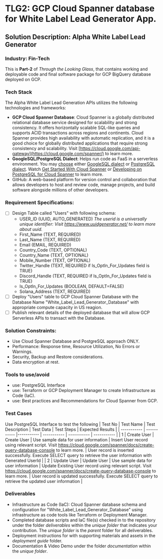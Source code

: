 # TLG2: GCP Cloud Spanner database for White Label Lead Generator App.
## Solution Description: Alpha White Label Lead Generator
### Industry: Fin-Tech

This is **Part-2** of *Through the Looking Glass*, that contains working and deployable code and final software package for GCP BigQuery database deployed on GCP.

### Tech Stack
The Alpha White Label Lead Generation APIs utilizes the following technologies and frameworks:
- **GCP Cloud Spanner Database**: Cloud Spanner is a globally distributed relational database service designed for scalability and strong consistency. It offers horizontally scalable SQL-like queries and supports ACID transactions across regions and continents. Cloud Spanner provides high availability with automatic replication, and it is a good choice for globally distributed applications that require strong consistency and scalability. Visit [https://cloud.google.com/api-gateway](https://cloud.google.com/spanner/) to learn more.
- **GoogleSQL/PostgreSQL Dialect**: Helps run code as FaaS in a serverless environment. You may [choose](https://cloud.google.com/spanner/docs/postgresql-interface#choose) either [GoogleSQL dialect](https://cloud.google.com/spanner/docs/reference/standard-sql/overview) or [PostgreSQL dialect](https://cloud.google.com/spanner/docs/reference/postgresql/overview). Watch [Get Started With Cloud Spanner](https://www.youtube.com/watch?v=rG3n3YHNZIQ) or [Developing on PostgreSQL for Cloud Spanner](https://www.youtube.com/watch?v=W7R6db_sa0M) to learn more.
- GitHub: A web-based platform for version control and collaboration that allows developers to host and review code, manage projects, and build software alongside millions of other developers.

### Requirement Specifications:
- [ ] Design Table called "Users" with following schema: 
  - USER_ID (UUID, AUTO_GENERATED) *The userid is a universally unique identifier: Visit https://www.uuidgenerator.net/ to learn more about uuid.*
  - First_Name (TEXT, REQUIRED)
  - Last_Name (TEXT, REQUIRED)
  - Email (EMAIL, REQUIRED)
  - Country_Code (TEXT, OPTIONAL)
  - Country_Name (TEXT, OPTIONAL)
  - Mobile_Number (TEXT, OPTIONAL)
  - Twitter_Handle (TEXT, REQUIRED if Is_OptIn_For_Updates field is TRUE)
  - Discord_Handle (TEXT, REQUIRED if Is_OptIn_For_Updates field is TRUE)
  - Is_OptIn_For_Updates (BOOLEAN, DEFAULT=FALSE)
  - Solana_Address (TEXT, REQUIRED)
- [ ] Deploy "Users" table to GCP Cloud Spanner Database with the Database Name "White_Label_Lead_Generator_Database" with appropriate compute capacity in US reagion.
- [ ] Publish relevant details of the deployed database that will allow GCP Serverless APIs to transact with the Database.

### Solution Constraints:
- Use Cloud Spanner Database and PostgreSQL approach ONLY.
- Performance: Response time, Resource Utilization, No Errors or Warnings.
- Security, Backup and Restore considerations.
- Data encryption at rest.

### Tools to use/avoid
  - use: PostgreSQL Interface
  - use: Terraform or GCP Deployment Manager to create Infrastructure as Code (IaC).
  - use: Best practices and Recommendations for Cloud Spanner from GCP.

### Test Cases
Use PostgreSQL Interface to test the following
| Test No | Test Name | Test Description | Test Data |  Test Steps | Expected Results |
| ----------- | ----------- |----------- | ----------- | ----------- | ----------- |
| 1 | Create User | Create User | Use sample data for user information  | Insert User record using relevant script. Visit https://cloud.google.com/spanner/docs/create-query-database-console to learn more.   | User record is inserted successfully. Execute SELECT query to retrieve the user information with Generated UserId |
| 2 | Update User | Update User | Use sample data for user information  | Update Existing User record using relevant script. Visit https://cloud.google.com/spanner/docs/create-query-database-console to learn more.   | User record is updated successfully. Execute SELECT query to retrieve the updated user information |

### Deliverables
- Infrastructure as Code (IaC): Cloud Spanner database schema and configuration for "White_Label_Lead_Generator_Database" using infrastructure as code tools like Terraform or Deployment Manager.
- Completed database scripts and IaC file(s) checked in to the repository under the folder *deliverables* within the *unique folder* that indicates your contribution. The *unique folder* is the *parent* folder for all deliverables.
- Deployment instructions for with supporting materials and assets in the *deployment guide* folder.
- Documentation & Video Demo under the folder *documentation* within the *unique folder*.

